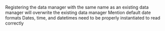 Registering the data manager with the same name as an existing data manager will overwrite the existing data manager
Mention default date formats
Dates, time, and datetimes need to be properly instantiated to read correctly